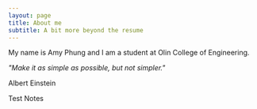 ```yaml
---
layout: page
title: About me
subtitle: A bit more beyond the resume
---
```


My name is Amy Phung and I am a student at Olin College of Engineering.

<html>
<meta name="viewport" content="width=device-width, initial-scale=1">
<link rel="stylesheet" href="https://www.w3schools.com/w3css/4/w3.css">
<body>
<div class="w3-container">
  <div class="w3-panel w3-leftbar w3-light-grey">
    <p class="w3-xlarge w3-serif"><i>"Make it as simple as possible, but not simpler."</i></p>
    <p>Albert Einstein</p>
  </div>
</div>
</body>
</html>

Test Notes
